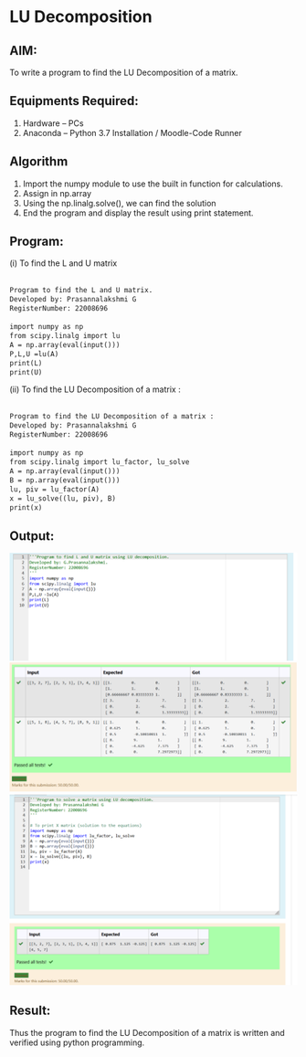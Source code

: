 # LU Decomposition 

## AIM:
To write a program to find the LU Decomposition of a matrix.

## Equipments Required:
1. Hardware – PCs
2. Anaconda – Python 3.7 Installation / Moodle-Code Runner

## Algorithm
1. Import the numpy module to use the built in function for calculations.
2. Assign in np.array
3. Using the np.linalg.solve(), we can find the solution
4.  End the program and display the result using print statement.

## Program:
(i) To find the L and U matrix
```

Program to find the L and U matrix.
Developed by: Prasannalakshmi G
RegisterNumber: 22008696

import numpy as np
from scipy.linalg import lu
A = np.array(eval(input()))
P,L,U =lu(A)
print(L)
print(U)

```
(ii) To find the LU Decomposition of a matrix :
```

Program to find the LU Decomposition of a matrix :
Developed by: Prasannalakshmi G
RegisterNumber: 22008696 

import numpy as np
from scipy.linalg import lu_factor, lu_solve
A = np.array(eval(input()))
B = np.array(eval(input()))
lu, piv = lu_factor(A)
x = lu_solve((lu, piv), B)
print(x)

```

## Output:
![lu decomposition](./images/code.png)
![OUTPUT](./images/output.png)
![OUTPUT](./images/lu.png)


## Result:
Thus the program to find the LU Decomposition of a matrix is written and verified using python programming.

